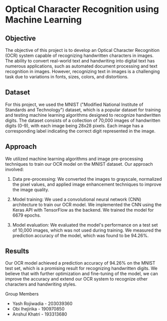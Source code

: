 # Optical Character Recognition using Machine Learning
## Objective
The objective of this project is to develop an Optical Character Recognition (OCR) system capable of recognizing handwritten characters in images. The ability to convert real-world text and handwriting into digital text has numerous applications, such as automated document processing and text recognition in images. However, recognizing text in images is a challenging task due to variations in fonts, sizes, colors, and distortions.

## Dataset
For this project, we used the MNIST ("Modified National Institute of Standards and Technology") dataset, which is a popular dataset for training and testing machine learning algorithms designed to recognize handwritten digits. The dataset consists of a collection of 70,000 images of handwritten digits (0-9), with each image being 28x28 pixels. Each image has a corresponding label indicating the correct digit represented in the image.

## Approach
We utilized machine learning algorithms and image pre-processing techniques to train our OCR model on the MNIST dataset. Our approach involved:

1. Data pre-processing: We converted the images to grayscale, normalized the pixel values, and applied image enhancement techniques to improve the image quality.

2. Model training: We used a convolutional neural network (CNN) architecture to train our OCR model. We implemented the CNN using the Keras API with TensorFlow as the backend. We trained the model for 6679 epochs.

3. Model evaluation: We evaluated the model's performance on a test set of 10,000 images, which was not used during training. We measured the prediction accuracy of the model, which was found to be 94.26%.

## Results
Our OCR model achieved a prediction accuracy of 94.26% on the MNIST test set, which is a promising result for recognizing handwritten digits. We believe that with further optimization and fine-tuning of the model, we can improve the accuracy and extend our OCR system to recognize other characters and handwriting styles.

Group Members

- Yash Rojiwadia - 203039360
- Obi Ihejirika - 190970850
- Anshul Khatri - 193313680
